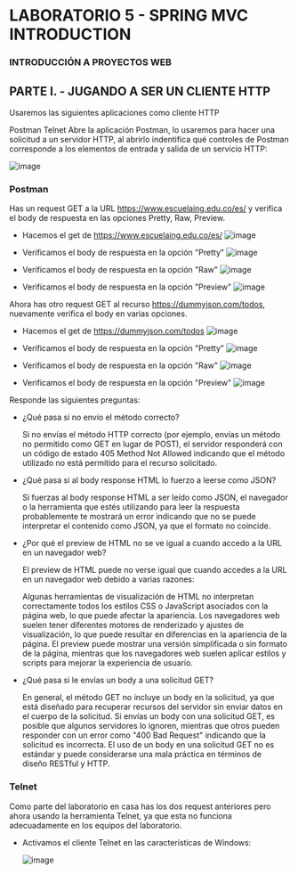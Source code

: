 # LABORATORIO 5 - SPRING MVC INTRODUCTION

### INTRODUCCIÓN A PROYECTOS WEB

## PARTE I. - JUGANDO A SER UN CLIENTE HTTP

Usaremos las siguientes aplicaciones como cliente HTTP

Postman
Telnet
Abre la aplicación Postman, lo usaremos para hacer una solicitud a un servidor HTTP, al abrirlo indentifica qué controles de Postman corresponde a los elementos de entrada y salida de un servicio HTTP:

![image](https://github.com/Nat15005/CVDS_Lab05/assets/111907712/905626a7-5369-4775-9ef7-dcb0af95e0a8)

### Postman

Has un request GET a la URL https://www.escuelaing.edu.co/es/ y verifica el body de respuesta en las opciones Pretty, Raw, Preview.

- Hacemos el get de https://www.escuelaing.edu.co/es/
  ![image](https://github.com/Nat15005/CVDS_Lab05/assets/111907712/540992bf-8270-451f-8f6c-202e5516acb8)

- Verificamos el body de respuesta en la opción "Pretty"
  ![image](https://github.com/Nat15005/CVDS_Lab05/assets/111907712/5db60fce-7b52-4629-8cd3-61817c9a6be3)

- Verificamos el body de respuesta en la opción "Raw"
  ![image](https://github.com/Nat15005/CVDS_Lab05/assets/111907712/34848706-ecfe-47e3-86e0-2fdf63b56a1e)

- Verificamos el body de respuesta en la opción "Preview"
  ![image](https://github.com/Nat15005/CVDS_Lab05/assets/111907712/0a8deb3b-4608-47a2-b9aa-3b848bec21e9)


Ahora has otro request GET al recurso https://dummyjson.com/todos, nuevamente verifica el body en varias opciones.

- Hacemos el get de https://dummyjson.com/todos
  ![image](https://github.com/Nat15005/CVDS_Lab05/assets/111907712/f8fdab9f-47cd-480f-be9e-b745c62bfebf)

- Verificamos el body de respuesta en la opción "Pretty"
  ![image](https://github.com/Nat15005/CVDS_Lab05/assets/111907712/a0c35fa6-5611-4b09-a50a-18e4e20dc71d)

- Verificamos el body de respuesta en la opción "Raw"
  ![image](https://github.com/Nat15005/CVDS_Lab05/assets/111907712/5c635159-5341-40f8-bc62-9694c0ea33a8)

- Verificamos el body de respuesta en la opción "Preview"
  ![image](https://github.com/Nat15005/CVDS_Lab05/assets/111907712/68c164a8-640d-4ced-aa36-971d34362a4e)


Responde las siguientes preguntas:

- ¿Qué pasa si no envío el método correcto?
  
  Si no envías el método HTTP correcto (por ejemplo, envías un método no permitido como GET en lugar de POST), el servidor responderá con un código de estado 405 Method Not Allowed indicando que el método utilizado no está permitido para el recurso solicitado.

- ¿Qué pasa si al body response HTML lo fuerzo a leerse como JSON?

  Si fuerzas al body response HTML a ser leído como JSON, el navegador o la herramienta que estés utilizando para leer la respuesta probablemente te mostrará un error indicando que no se puede interpretar el contenido como JSON, ya que el formato no coincide.

- ¿Por qué el preview de HTML no se ve igual a cuando accedo a la URL en un navegador web?

  El preview de HTML puede no verse igual que cuando accedes a la URL en un navegador web debido a varias razones:

  Algunas herramientas de visualización de HTML no interpretan correctamente todos los estilos CSS o JavaScript asociados con la página web, lo que puede afectar la apariencia.
  Los navegadores web suelen tener diferentes motores de renderizado y ajustes de visualización, lo que puede resultar en diferencias en la apariencia de la página.
  El preview puede mostrar una versión simplificada o sin formato de la página, mientras que los navegadores web suelen aplicar estilos y scripts para mejorar la experiencia de usuario.

  
- ¿Qué pasa si le envías un body a una solicitud GET?

  En general, el método GET no incluye un body en la solicitud, ya que está diseñado para recuperar recursos del servidor sin enviar datos en el cuerpo de la solicitud. Si envías un body con una solicitud GET, es posible que algunos servidores lo ignoren, mientras que otros pueden responder con un error como "400 Bad Request" indicando que la solicitud es incorrecta. El uso de un body en una solicitud GET no es estándar y puede considerarse una mala práctica en términos de diseño RESTful y HTTP.

### Telnet 

Como parte del laboratorio en casa has los dos request anteriores pero ahora usando la herramienta Telnet, ya que esta no funciona adecuadamente en los equipos del laboratorio.

- Activamos el cliente Telnet en las características de Windows:
  
  ![image](https://github.com/Nat15005/CVDS_Lab05/assets/111907712/c26ecc99-65f6-4b63-80b7-42c1bac29d44)




